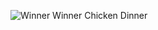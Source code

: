 ![Winner Winner Chicken Dinner](https://external-content.duckduckgo.com/iu/?u=https%3A%2F%2Fres.cloudinary.com%2Fteepublic%2Fimage%2Fprivate%2Fs--YAWYa4dh--%2Ft_Preview%2Fb_rgb%3A191919%2Cc_limit%2Cf_jpg%2Ch_630%2Cq_90%2Cw_630%2Fv1507796176%2Fproduction%2Fdesigns%2F1965861_1.jpg&f=1&nofb=1)
